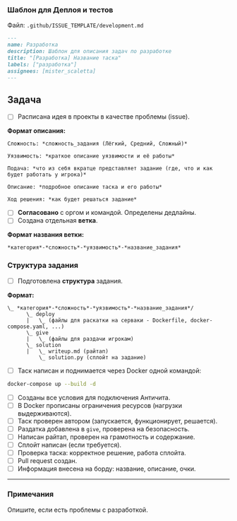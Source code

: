### **Шаблон для Деплоя и тестов**
Файл: `.github/ISSUE_TEMPLATE/development.md`

```markdown
---
name: Разработка
description: Шаблон для описания задач по разработке
title: "[Разработка] Название таска"
labels: ["разработка"]
assignees: [mister_scaletta]
---
```

## Задача

- [ ] Расписана идея в проекты в качестве проблемы (issue).

**Формат описания:**
```
Сложность: *сложность_задания (Лёгкий, Средний, Сложный)*

Уязвимость: *краткое описание уязвимости и её работы*

Подача: *что из себя вкратце представляет задание (где, что и как будет работать у игрока)*

Описание: *подробное описание таска и его работы*

Ход решения: *как будет решаться задание*
```

- [ ] **Согласовано** с оргом и командой. Определены дедлайны.
- [ ] Создана отдельная **ветка**.

**Формат названия ветки:**
```
*категория*-*сложность*-*уязвимость*-*название_задания*
```
### Структура задания

- [ ] Подготовлена **структура** задания.

**Формат:**
```
\_ *категория*-*сложность*-*уязвимость*-*название_задания*/
      \_ deploy
      |   \_ (файлы для раскатки на серваки - Dockerfile, docker-compose.yaml, ...)
      \_ give
      |   \_ (файлы для раздачи игрокам)
      \_ solution
      |   \_ writeup.md (райтап)
          \_ solution.py (сплойт на задание)
```

- [ ] Таск написан и поднимается через Docker одной командой:
```bash
docker-compose up --build -d
```

- [ ] Созданы все условия для подключения Античита.
- [ ] В Docker прописаны ограничения ресурсов (нагрузки выдерживаются).
- [ ] Таск проверен автором (запускается, функционирует, решается).
- [ ] Раздатка добавлена в `give`, проверена на безопасность.
- [ ] Написан райтап, проверен на грамотность и содержание.
- [ ] Сплойт написан (если требуется).
- [ ] Проверка таска: корректное решение, работа сплойта.
- [ ] Pull request создан.
- [ ] Информация внесена на борду: название, описание, очки.

---

### Примечания

Опишите, если есть проблемы с разработкой.
